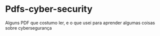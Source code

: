 # Pdfs-cyber-security
Alguns PDF que costumo ler, e o que usei para aprender algumas coisas sobre cybersegurança
